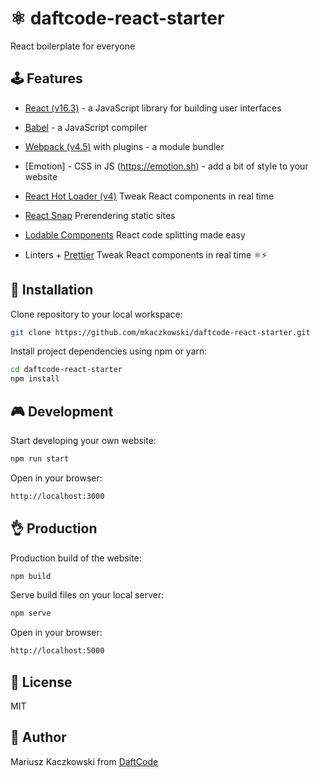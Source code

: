 # ⚛ daftcode-react-starter

React boilerplate for everyone

## 🕹 Features
* [React (v16.3)](https://reactjs.org) - a JavaScript library for building user interfaces
* [Babel](https://babeljs.io) - a JavaScript compiler
* [Webpack (v4.5)](https://webpack.js.org) with plugins - a module bundler
* [Emotion] - CSS in JS  (https://emotion.sh) - add a bit of style to your website
* [React Hot Loader (v4)](https://github.com/gaearon/react-hot-loader) Tweak React components in real time
* [React Snap](https://github.com/stereobooster/react-snap) Prerendering static sites
* [Lodable Components](https://github.com/smooth-code/loadable-components) React code splitting made easy

* Linters + [Prettier](https://prettier.io)
Tweak React components in real time ⚛️⚡️

## 🔧 Installation

Clone repository to your local workspace:
```bash
git clone https://github.com/mkaczkowski/daftcode-react-starter.git
```

Install project dependencies using npm or yarn:

```bash
cd daftcode-react-starter
npm install
```

## 🎮 Development

Start developing your own website:

```bash
npm run start
```

Open in your browser:

```bash
http://localhost:3000
```

## 👌 Production

Production build of the website:

```bash
npm build
```

Serve build files on your local server:

```bash
npm serve
```

Open in your browser:

```bash
http://localhost:5000
```

## 📜 License

MIT

## 👨 Author

Mariusz Kaczkowski from [DaftCode](http://daftcode.pl)
